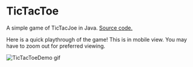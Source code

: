 # TicTacToe
A simple game of TicTacJoe in Java. [Source code.](https://github.com/mccnick/TicTacToe/blob/main/TicTacToe/src/zzzTicTacToe/TicTacToe.java)

Here is a quick playthrough of the game! This is in mobile view. You may have to zoom out for preferred viewing.

![TicTacToeDemo gif](https://user-images.githubusercontent.com/91184284/229703311-da007f9a-ea7c-4629-a577-32b01e902073.gif)
